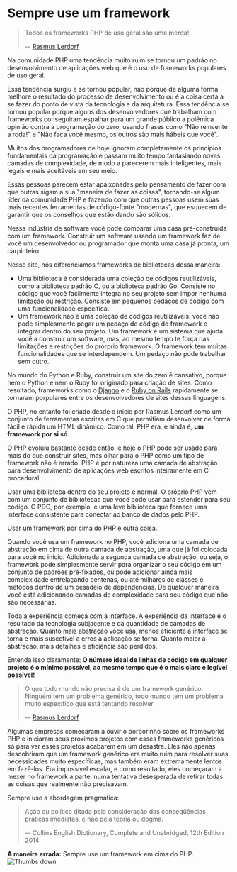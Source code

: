 # Sempre use um framework #

> Todos os frameworks PHP de uso geral são uma merda!
>
> -- [Rasmus Lerdorf](https://www.youtube.com/watch?v=DuB6UjEsY_Y)

Na comunidade PHP uma tendência muito ruim se tornou um padrão no desenvolvimento de aplicações web que é o uso de frameworks populares de uso geral.

Essa tendência surgiu e se tornou popular, não porque de alguma forma melhore o resultado do processo de desenvolvimento ou é a coisa certa a se fazer do ponto de vista da tecnologia e da arquitetura. Essa tendência se tornou popular porque alguns dos desenvolvedores que trabalham com frameworks conseguiram espalhar para um grande público a polêmica opinião contra a programação do zero, usando frases como "Não reinvente a roda!" e "Não faça você mesmo, os outros são mais hábeis que você".

Muitos dos programadores de hoje ignoram completamente os princípios fundamentais da programação e passam muito tempo fantasiando novas camadas de complexidade, de modo a parecerem mais inteligentes, mais legais e mais aceitáveis em seu meio.

Essas pessoas parecem estar apaixonadas pelo pensamento de fazer com que outras sigam a sua "maneira de fazer as coisas", tornando-se algum líder da comunidade PHP e fazendo com que outras pessoas usem suas mais recentes ferramentas de código-fonte "modernas", que esquecem de garantir que os conselhos que estão dando são sólidos.

Nessa indústria de software você pode comparar uma casa pré-construída com um framework. Construir um software usando um framework faz de você um desenvolvedor ou programador que monta uma casa já pronta, um carpinteiro.

Nesse site, nós diferenciamos frameworks de bibliotecas dessa maneira:

* Uma biblioteca é considerada uma coleção de códigos reutilizáveis, como a biblioteca padrão C, ou a biblioteca padrão Go. Consiste no código que você facilmente integra no seu projeto sem impor nenhuma limitação ou restrição. Consiste em pequenos pedaços de código com uma funcionalidade específica.
* Um framework não é uma coleção de códigos reutilizáveis: você não pode simplesmente pegar um pedaço de código do framework e integrar dentro do seu projeto. Um framework é um sistema que ajuda você a construir um software, mas, ao mesmo tempo te força nas limitações e restrições do prórprio framework. O framework tem muitas funcionalidades que se interdependem. Um pedaço não pode trabalhar sem outro.

No mundo do Python e Ruby, construir um site do zero é cansativo, porque nem o Python e nem o Ruby foi originado para criação de sites. Como resultado, frameworks como o [Django](https://en.wikipedia.org/wiki/Django_%28web_framework%29) e o [Ruby on Rails](https://en.wikipedia.org/wiki/Ruby_on_Rails) rapidamente se tornaram porpulares entre os desenvolvedores de sites dessas linguagens.

O PHP, no entanto foi criado desde o início por Rasmus Lerdorf como um conjunto de ferramentas escritas em C que permitiam desenvolver de forma fácil e rápida um HTML dinâmico. Como tal, PHP era, e ainda é, **um framework por si só**.

O PHP evoluiu bastante desde então, e hoje o PHP pode ser usado para mais do que construir sites, mas olhar para o PHP como um tipo de framework não é errado. PHP é por natureza uma camada de abstração para desenvolvimento de aplicações web escritos inteiramente em C procedural.

Usar uma biblioteca dentro do seu projeto é normal. O próprio PHP vem com um conjunto de bibliotecas que você pode usar para estender para seu código. O PDO, por exemplo, é uma leve biblioteca que fornece uma interface consistente para conectar ao banco de dados pelo PHP.

Usar um framework por cima do PHP é outra coisa.

Quando você usa um framework no PHP, você adiciona uma camada de abstração em cima de outra camada de abstração, uma que já foi colocada para você no início. Adicionada a segunda camada de abstração, ou seja, o framework pode simplesmente servir para organizar o seu código em um conjunto de padrões pré-fixados, ou pode adicionar ainda mais complexidade entrelaçando centenas, ou até milhares de classes e métodos dentro de um pesadelo de dependências. De qualquer maneira você está adicionando camadas de complexidade para seu código que não são necessárias.

Toda a experiência começa com a interface. A experiência da interface é o resultado da tecnologia subjacente e da quantidade de camadas de abstração. Quanto mais abstração você usa, menos eficiente a interface se torna e mais suscetível a erros a aplicação se torna. Quanto maior a abstração, mais detalhes e eficiência são perdidos.

Entenda isso claramente: **O número ideal de linhas de código em qualquer projeto é o mínimo possível, ao mesmo tempo que é o mais claro e legível possível!**

> O que todo mundo não precisa é de um framework genérico. Ninguém tem um problema genérico, todo mundo tem um problema muito específico que está tentando resolver.
>
> -- [Rasmus Lerdorf](https://www.youtube.com/watch?v=anr7DQnMMs0)

Algumas empresas começaram a ouvir o borborinho sobre os frameworks PHP e iniciaram seus próximos projetos com esses frameworks genéricos só para ver esses projetos acabarem em um desastre. Eles não apenas descobriram que um framework genérico era muito ruim para resolver suas necessidades muito específicas, mas também eram extremamente lentos em fazê-los. Era impossível escalar, e como resultado, eles começaram a mexer no framework a parte, numa tentativa desesperada de retirar todas as coisas que realmente não precisavam.

Sempre use a abordagem pragmática:

> Ação ou política ditada pela consideração das conseqüências práticas imediatas, e não pela teoria ou dogma.
>
> -- Collins English Dictionary, Complete and Unabridged, 12th Edition 2014

**A maneira errada:** Sempre use um framework em cima do PHP. ![Thumbs down](/img/thumbs-down.png)
